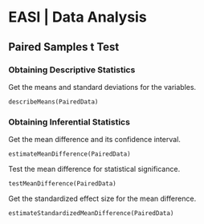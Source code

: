 # EASI | Data Analysis

## Paired Samples t Test

### Obtaining Descriptive Statistics

Get the means and standard deviations for the variables.

```{r}
describeMeans(PairedData)
```

### Obtaining Inferential Statistics

Get the mean difference and its confidence interval.

```{r}
estimateMeanDifference(PairedData)
```

Test the mean difference for statistical significance.

```{r}
testMeanDifference(PairedData)
```

Get the standardized effect size for the mean difference.

```{r}
estimateStandardizedMeanDifference(PairedData)
```
